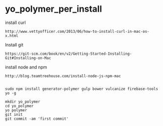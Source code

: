 # yo_polymer_per_install

install curl

    http://www.vettyofficer.com/2013/06/how-to-install-curl-in-mac-os-x.html

Install git

    https://git-scm.com/book/en/v2/Getting-Started-Installing-Git#Installing-on-Mac 

install node and npm

    http://blog.teamtreehouse.com/install-node-js-npm-mac
    

    sudo npm install generator-polymer gulp bower vulcanize firebase-tools yo -g 

```
mkdir yo_polymer
cd yo_polymer
yo polymer
git init
git commit -am 'first commit'
```
